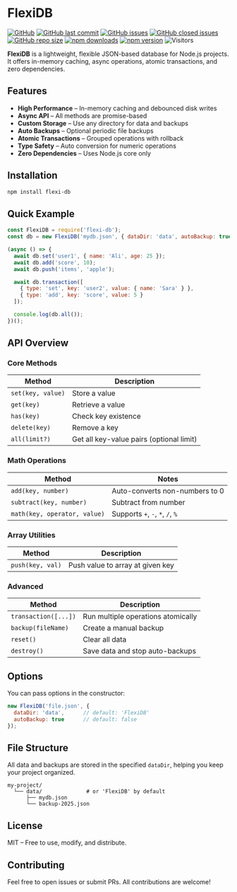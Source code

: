 # FlexiDB
[![GitHub](https://img.shields.io/github/license/TariQ-2/FlexiDB)](https://github.com/TariQ-2/FlexiDB/blob/master/LICENSE) [![GitHub last commit](https://img.shields.io/github/last-commit/TariQ-2/FlexiDB)](https://github.com/TariQ-2/FlexiDB/commits/master) [![GitHub issues](https://img.shields.io/github/issues-raw/TariQ-2/FlexiDB)](https://github.com/TariQ-2/FlexiDB/issues) [![GitHub closed issues](https://img.shields.io/github/issues-closed-raw/TariQ-2/FlexiDB)](https://github.com/TariQ-2/FlexiDB/issues) [![GitHub repo size](https://img.shields.io/github/repo-size/TariQ-2/FlexiDB)](https://github.com/TariQ-2/FlexiDB) [![npm downloads](https://img.shields.io/npm/dt/flexi-db.svg?maxAge=3600)](https://github.com/TariQ-2/FlexiDB) [![npm version](https://img.shields.io/npm/v/flexi-db.svg?maxAge=3600)](https://github.com/TariQ-2/FlexiDB) ![Visitors](https://visitor-badge.laobi.icu/badge?page_id=TariQ-2/FlexiDB)

**FlexiDB** is a lightweight, flexible JSON-based database for Node.js projects. It offers in-memory caching, async operations, atomic transactions, and zero dependencies.

## Features

* **High Performance** – In-memory caching and debounced disk writes
* **Async API** – All methods are promise-based
* **Custom Storage** – Use any directory for data and backups
* **Auto Backups** – Optional periodic file backups
* **Atomic Transactions** – Grouped operations with rollback
* **Type Safety** – Auto conversion for numeric operations
* **Zero Dependencies** – Uses Node.js core only

## Installation

```bash
npm install flexi-db
```

## Quick Example

```js
const FlexiDB = require('flexi-db');
const db = new FlexiDB('mydb.json', { dataDir: 'data', autoBackup: true });

(async () => {
  await db.set('user1', { name: 'Ali', age: 25 });
  await db.add('score', 10);
  await db.push('items', 'apple');

  await db.transaction([
    { type: 'set', key: 'user2', value: { name: 'Sara' } },
    { type: 'add', key: 'score', value: 5 }
  ]);

  console.log(db.all());
})();
```

## API Overview

### Core Methods

| Method            | Description                              |
| ----------------- | ---------------------------------------- |
| `set(key, value)` | Store a value                            |
| `get(key)`        | Retrieve a value                         |
| `has(key)`        | Check key existence                      |
| `delete(key)`     | Remove a key                             |
| `all(limit?)`     | Get all key-value pairs (optional limit) |

### Math Operations

| Method                       | Notes                            |
| ---------------------------- | -------------------------------- |
| `add(key, number)`           | Auto-converts non-numbers to 0   |
| `subtract(key, number)`      | Subtract from number             |
| `math(key, operator, value)` | Supports `+`, `-`, `*`, `/`, `%` |

### Array Utilities

| Method           | Description                      |
| ---------------- | -------------------------------- |
| `push(key, val)` | Push value to array at given key |

### Advanced

| Method               | Description                        |
| -------------------- | ---------------------------------- |
| `transaction([...])` | Run multiple operations atomically |
| `backup(fileName)`   | Create a manual backup             |
| `reset()`            | Clear all data                     |
| `destroy()`          | Save data and stop auto-backups    |

## Options

You can pass options in the constructor:

```js
new FlexiDB('file.json', {
  dataDir: 'data',      // default: 'FlexiDB'
  autoBackup: true      // default: false
});
```

## File Structure

All data and backups are stored in the specified `dataDir`, helping you keep your project organized.

```
my-project/
  └── data/              # or 'FlexiDB' by default
      ├── mydb.json
      └── backup-2025.json
```

## License

MIT – Free to use, modify, and distribute.

## Contributing

Feel free to open issues or submit PRs. All contributions are welcome!
